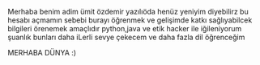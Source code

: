 Merhaba benim adim ümit özdemir yazılıöda henüz yeniyim diyebilirz bu hesabı açmamın sebebi burayı öğrenmek ve gelişimde katkı sağlıyabilcek bilgileri örenemek amaçlıdır
python,java ve etik hacker ile iğileniyorum şuanlık bunları daha iLerli sevye çekecem ve daha fazla dil öğrenceğim

MERHABA DÜNYA :)
